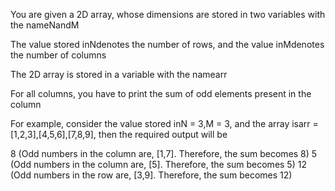 You are given a 2D array, whose dimensions are stored in two variables with the nameNandM

The value stored inNdenotes the number of rows, and the value inMdenotes the number of columns

The 2D array is stored in a variable with the namearr

For all columns, you have to print the sum of odd elements present in the column

For example, consider the value stored inN = 3,M = 3, and the array isarr = [1,2,3],[4,5,6],[7,8,9], then the required output will be

8  (Odd numbers in the column are, [1,7]. Therefore, the sum becomes 8)
5  (Odd numbers in the column are, [5]. Therefore, the sum becomes 5) 
12 (Odd numbers in the row are, [3,9]. Therefore, the sum becomes 12)
